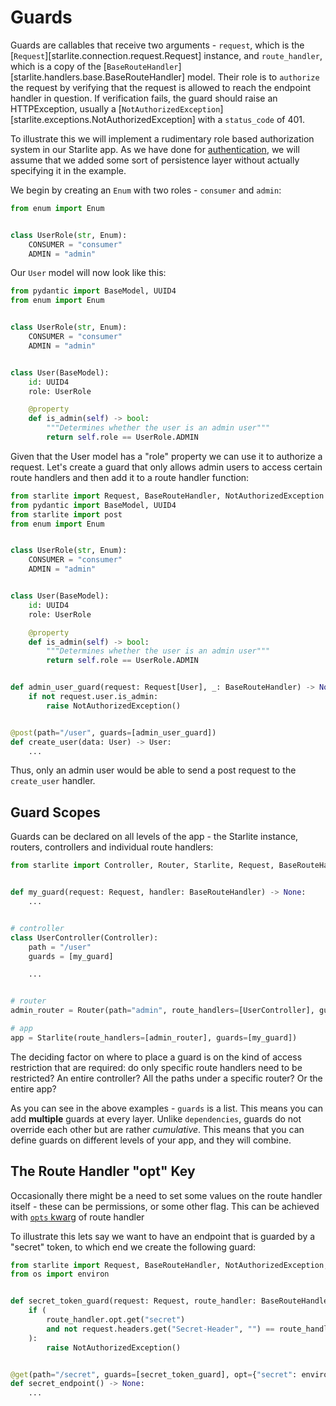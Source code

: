 # Guards

Guards are callables that receive two arguments - `request`, which is the [`Request`][starlite.connection.request.Request]
instance, and `route_handler`, which is a copy of the [`BaseRouteHandler`][starlite.handlers.base.BaseRouteHandler] model.
Their role is to `authorize` the request by verifying that the request is allowed to reach the endpoint handler in question.
If verification fails, the guard should raise an HTTPException, usually a
[`NotAuthorizedException`][starlite.exceptions.NotAuthorizedException] with a `status_code` of 401.

To illustrate this we will implement a rudimentary role based authorization system in our Starlite app. As we have done
for [authentication](8-authentication/0-intro.md), we will assume that we added some sort of persistence layer without actually
specifying it in the example.

We begin by creating an `Enum` with two roles - `consumer` and `admin`:

```python
from enum import Enum


class UserRole(str, Enum):
    CONSUMER = "consumer"
    ADMIN = "admin"
```

Our `User` model will now look like this:

```python
from pydantic import BaseModel, UUID4
from enum import Enum


class UserRole(str, Enum):
    CONSUMER = "consumer"
    ADMIN = "admin"


class User(BaseModel):
    id: UUID4
    role: UserRole

    @property
    def is_admin(self) -> bool:
        """Determines whether the user is an admin user"""
        return self.role == UserRole.ADMIN
```

Given that the User model has a "role" property we can use it to authorize a request. Let's create a guard that only
allows admin users to access certain route handlers and then add it to a route handler function:

```python
from starlite import Request, BaseRouteHandler, NotAuthorizedException
from pydantic import BaseModel, UUID4
from starlite import post
from enum import Enum


class UserRole(str, Enum):
    CONSUMER = "consumer"
    ADMIN = "admin"


class User(BaseModel):
    id: UUID4
    role: UserRole

    @property
    def is_admin(self) -> bool:
        """Determines whether the user is an admin user"""
        return self.role == UserRole.ADMIN


def admin_user_guard(request: Request[User], _: BaseRouteHandler) -> None:
    if not request.user.is_admin:
        raise NotAuthorizedException()


@post(path="/user", guards=[admin_user_guard])
def create_user(data: User) -> User:
    ...
```

Thus, only an admin user would be able to send a post request to the `create_user` handler.

## Guard Scopes

Guards can be declared on all levels of the app - the Starlite instance, routers, controllers and individual route
handlers:

```python
from starlite import Controller, Router, Starlite, Request, BaseRouteHandler


def my_guard(request: Request, handler: BaseRouteHandler) -> None:
    ...


# controller
class UserController(Controller):
    path = "/user"
    guards = [my_guard]

    ...


# router
admin_router = Router(path="admin", route_handlers=[UserController], guards=[my_guard])

# app
app = Starlite(route_handlers=[admin_router], guards=[my_guard])
```

The deciding factor on where to place a guard is on the kind of access restriction that are required: do only specific
route handlers need to be restricted? An entire controller? All the paths under a specific router? Or the entire app?

As you can see in the above examples - `guards` is a list. This means you can add **multiple** guards at every layer.
Unlike `dependencies`, guards do not override each other but are rather _cumulative_. This means that you can define
guards on different levels of your app, and they will combine.

## The Route Handler "opt" Key

Occasionally there might be a need to set some values on the route handler itself - these can be permissions, or some
other flag. This can be achieved with [`opts` kwarg](./2-route-handlers/5-handler-opts.md) of route handler

To illustrate this lets say we want to have an endpoint that is guarded by a "secret" token, to which end we create
the following guard:

```python
from starlite import Request, BaseRouteHandler, NotAuthorizedException, get
from os import environ


def secret_token_guard(request: Request, route_handler: BaseRouteHandler) -> None:
    if (
        route_handler.opt.get("secret")
        and not request.headers.get("Secret-Header", "") == route_handler.opt["secret"]
    ):
        raise NotAuthorizedException()


@get(path="/secret", guards=[secret_token_guard], opt={"secret": environ.get("SECRET")})
def secret_endpoint() -> None:
    ...
```
